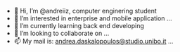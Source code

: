 - 👋 Hi, I’m @andreiiz, computer enginering student
- 👀 I’m interested in enterprise and mobile application ...
- 🌱 I’m currently learning back end developing
- 💞️ I’m looking to collaborate on ...
- 📫 My mail is: andrea.daskalopoulos@studio.unibo.it ...

<!---
andreiiz/andreiiz is a ✨ special ✨ repository because its `README.md` (this file) appears on your GitHub profile.
You can click the Preview link to take a look at your changes.
--->
